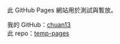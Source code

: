 此 GitHub Pages 網站用於測試與暫放。  

我的 GitHub：[chuan13](<https://github.com/chuan13>)  
此 repo：[temp-pages](<https://github.com/chuan13/temp-pages>)  